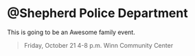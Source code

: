 # @Shepherd Police Department

This is going to be an Awesome family event.

>Friday, October 21
>4-8 p.m.
>Winn Community Center


